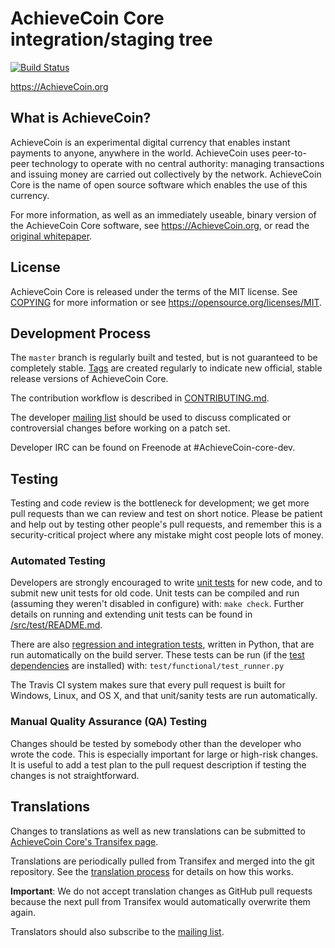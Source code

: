 AchieveCoin Core integration/staging tree
=====================================

[![Build Status](https://travis-ci.org/AchieveCoin/AchieveCoin.svg?branch=master)](https://travis-ci.org/AchieveCoin/AchieveCoin)

https://AchieveCoin.org

What is AchieveCoin?
----------------

AchieveCoin is an experimental digital currency that enables instant payments to
anyone, anywhere in the world. AchieveCoin uses peer-to-peer technology to operate
with no central authority: managing transactions and issuing money are carried
out collectively by the network. AchieveCoin Core is the name of open source
software which enables the use of this currency.

For more information, as well as an immediately useable, binary version of
the AchieveCoin Core software, see https://AchieveCoin.org, or read the
[original whitepaper](https://AchieveCoin.org/docs/bitcoin.pdf).

License
-------

AchieveCoin Core is released under the terms of the MIT license. See [COPYING](COPYING) for more
information or see https://opensource.org/licenses/MIT.

Development Process
-------------------

The `master` branch is regularly built and tested, but is not guaranteed to be
completely stable. [Tags](https://github.com/AchieveCoin/AchieveCoin/tags) are created
regularly to indicate new official, stable release versions of AchieveCoin Core.

The contribution workflow is described in [CONTRIBUTING.md](CONTRIBUTING.md).

The developer [mailing list](https://lists.linuxfoundation.org/mailman/listinfo/AchieveCoin-dev)
should be used to discuss complicated or controversial changes before working
on a patch set.

Developer IRC can be found on Freenode at #AchieveCoin-core-dev.

Testing
-------

Testing and code review is the bottleneck for development; we get more pull
requests than we can review and test on short notice. Please be patient and help out by testing
other people's pull requests, and remember this is a security-critical project where any mistake might cost people
lots of money.

### Automated Testing

Developers are strongly encouraged to write [unit tests](src/test/README.md) for new code, and to
submit new unit tests for old code. Unit tests can be compiled and run
(assuming they weren't disabled in configure) with: `make check`. Further details on running
and extending unit tests can be found in [/src/test/README.md](/src/test/README.md).

There are also [regression and integration tests](/test), written
in Python, that are run automatically on the build server.
These tests can be run (if the [test dependencies](/test) are installed) with: `test/functional/test_runner.py`

The Travis CI system makes sure that every pull request is built for Windows, Linux, and OS X, and that unit/sanity tests are run automatically.

### Manual Quality Assurance (QA) Testing

Changes should be tested by somebody other than the developer who wrote the
code. This is especially important for large or high-risk changes. It is useful
to add a test plan to the pull request description if testing the changes is
not straightforward.

Translations
------------

Changes to translations as well as new translations can be submitted to
[AchieveCoin Core's Transifex page](https://www.transifex.com/projects/p/AchieveCoin/).

Translations are periodically pulled from Transifex and merged into the git repository. See the
[translation process](doc/translation_process.md) for details on how this works.

**Important**: We do not accept translation changes as GitHub pull requests because the next
pull from Transifex would automatically overwrite them again.

Translators should also subscribe to the [mailing list](https://groups.google.com/forum/#!forum/AchieveCoin-translators).
